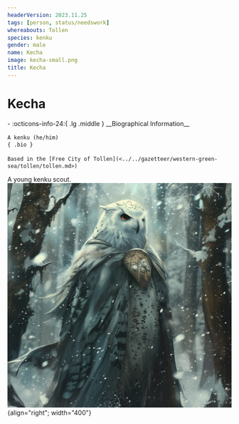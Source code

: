 ```yaml
---
headerVersion: 2023.11.25
tags: [person, status/needswork]
whereabouts: Tollen
species: kenku
gender: male
name: Kecha
image: kecha-small.png
title: Kecha
---
```

# Kecha
<div class="grid cards ext-narrow-margin ext-one-column" markdown>
- :octicons-info-24:{ .lg .middle } __Biographical Information__

    A kenku (he/him)  
    { .bio }

    Based in the [Free City of Tollen](<../../gazetteer/western-green-sea/tollen/tollen.md>)
</div>


A young kenku scout. ![Kecha Portrait Final](../../assets/kecha-portrait-final.png){align="right"; width="400"}


